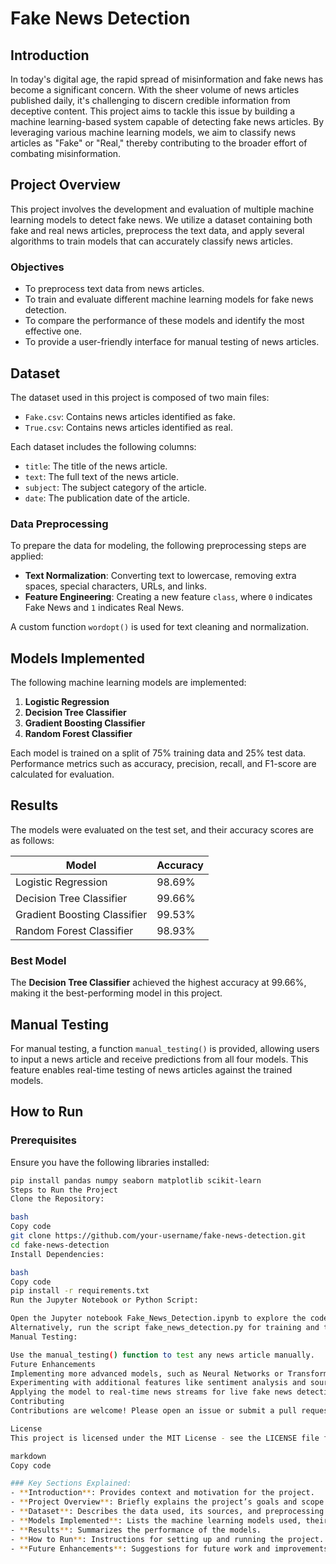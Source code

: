 # Fake News Detection

## Introduction
In today's digital age, the rapid spread of misinformation and fake news has become a significant concern. With the sheer volume of news articles published daily, it's challenging to discern credible information from deceptive content. This project aims to tackle this issue by building a machine learning-based system capable of detecting fake news articles. By leveraging various machine learning models, we aim to classify news articles as "Fake" or "Real," thereby contributing to the broader effort of combating misinformation.

## Project Overview
This project involves the development and evaluation of multiple machine learning models to detect fake news. We utilize a dataset containing both fake and real news articles, preprocess the text data, and apply several algorithms to train models that can accurately classify news articles.

### Objectives
- To preprocess text data from news articles.
- To train and evaluate different machine learning models for fake news detection.
- To compare the performance of these models and identify the most effective one.
- To provide a user-friendly interface for manual testing of news articles.

## Dataset
The dataset used in this project is composed of two main files:
- `Fake.csv`: Contains news articles identified as fake.
- `True.csv`: Contains news articles identified as real.

Each dataset includes the following columns:
- `title`: The title of the news article.
- `text`: The full text of the news article.
- `subject`: The subject category of the article.
- `date`: The publication date of the article.

### Data Preprocessing
To prepare the data for modeling, the following preprocessing steps are applied:
- **Text Normalization**: Converting text to lowercase, removing extra spaces, special characters, URLs, and links.
- **Feature Engineering**: Creating a new feature `class`, where `0` indicates Fake News and `1` indicates Real News.

A custom function `wordopt()` is used for text cleaning and normalization.

## Models Implemented
The following machine learning models are implemented:
1. **Logistic Regression**
2. **Decision Tree Classifier**
3. **Gradient Boosting Classifier**
4. **Random Forest Classifier**

Each model is trained on a split of 75% training data and 25% test data. Performance metrics such as accuracy, precision, recall, and F1-score are calculated for evaluation.

## Results
The models were evaluated on the test set, and their accuracy scores are as follows:

| Model                        | Accuracy  |
|------------------------------|-----------|
| Logistic Regression           | 98.69%    |
| Decision Tree Classifier      | 99.66%    |
| Gradient Boosting Classifier  | 99.53%    |
| Random Forest Classifier      | 98.93%    |

### Best Model
The **Decision Tree Classifier** achieved the highest accuracy at 99.66%, making it the best-performing model in this project.

## Manual Testing
For manual testing, a function `manual_testing()` is provided, allowing users to input a news article and receive predictions from all four models. This feature enables real-time testing of news articles against the trained models.

## How to Run
### Prerequisites
Ensure you have the following libraries installed:
```bash
pip install pandas numpy seaborn matplotlib scikit-learn
Steps to Run the Project
Clone the Repository:

bash
Copy code
git clone https://github.com/your-username/fake-news-detection.git
cd fake-news-detection
Install Dependencies:

bash
Copy code
pip install -r requirements.txt
Run the Jupyter Notebook or Python Script:

Open the Jupyter notebook Fake_News_Detection.ipynb to explore the code and results.
Alternatively, run the script fake_news_detection.py for training and testing.
Manual Testing:

Use the manual_testing() function to test any news article manually.
Future Enhancements
Implementing more advanced models, such as Neural Networks or Transformer-based models like BERT.
Experimenting with additional features like sentiment analysis and source credibility.
Applying the model to real-time news streams for live fake news detection.
Contributing
Contributions are welcome! Please open an issue or submit a pull request for any improvements or new features.

License
This project is licensed under the MIT License - see the LICENSE file for details.

markdown
Copy code

### Key Sections Explained:
- **Introduction**: Provides context and motivation for the project.
- **Project Overview**: Briefly explains the project’s goals and scope.
- **Dataset**: Describes the data used, its sources, and preprocessing steps.
- **Models Implemented**: Lists the machine learning models used, their purpose, and evaluation.
- **Results**: Summarizes the performance of the models.
- **How to Run**: Instructions for setting up and running the project.
- **Future Enhancements**: Suggestions for future work and improvements.

